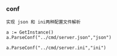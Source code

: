### conf
    实现 json 和 ini两种配置文件解析

    a := GetInstance()
    a.ParseConf("../cmd/server.json","json")

    a.ParseConf("../cmd/server.ini","ini")
